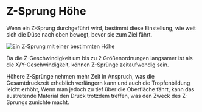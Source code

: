 Z-Sprung Höhe
====
Wenn ein Z-Sprung durchgeführt wird, bestimmt diese Einstellung, wie weit sich die Düse nach oben bewegt, bevor sie zum Ziel fährt.

![Ein Z-Sprung mit einer bestimmten Höhe](../../../articles/images/retraction_hop_enabled.svg)

Da die Z-Geschwindigkeit um bis zu 2 Größenordnungen langsamer ist als die X/Y-Geschwindigkeit, können Z-Sprünge zeitaufwendig sein.

Höhere Z-Sprünge nehmen mehr Zeit in Anspruch, was die Gesamtdruckzeit erheblich verlängern kann und auch die Tropfenbildung leicht erhöht,
Wenn man jedoch zu tief über die Oberfläche fährt, kann das austretende Material den Druck trotzdem treffen, was den Zweck des Z-Sprungs zunichte macht.
